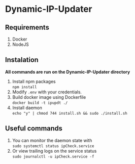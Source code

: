 # Dynamic-IP-Updater


## Requirements
1. Docker
2. NodeJS

## Instalation
__All commands are run on the Dynamic-IP-Updater directory__
1. Install npm packages <br/>
`npm install`
2. Modify `.env` with your credentials.
3. Build docker image using Dockerfile <br/>
`docker build -t ipupdt ./`
4. Install daemon <br/>
`echo "y" | chmod 744 install.sh && sudo ./install.sh`

## Useful commands
1. You can monitor the daemon state with <br/>
`sudo systemctl status ipCheck.service`
2. Or view trailing logs on the service status <br/>
`sudo journalctl -u ipCheck.service -f`
